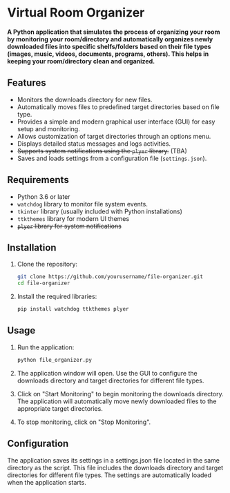 # Virtual Room Organizer

**A Python application that simulates the process of organizing your room by monitoring your room/directory and automatically organizes newly downloaded files into specific shelfs/folders based on their file types (images, music, videos, documents, programs, others). This helps in keeping your room/directory clean and organized.**

## Features

- Monitors the downloads directory for new files.
- Automatically moves files to predefined target directories based on file type.
- Provides a simple and modern graphical user interface (GUI) for easy setup and monitoring.
- Allows customization of target directories through an options menu.
- Displays detailed status messages and logs activities.
- ~~Supports system notifications using the `plyer` library.~~ (TBA)
- Saves and loads settings from a configuration file (`settings.json`).

## Requirements

- Python 3.6 or later
- `watchdog` library to monitor file system events. 
- `tkinter` library (usually included with Python installations)
- `ttkthemes` library for modern UI themes
- ~~`plyer` library for system notifications~~

## Installation

1. Clone the repository:
   
   ```bash
   git clone https://github.com/yourusername/file-organizer.git
   cd file-organizer

2. Install the required libraries:
   
   ```bash
   pip install watchdog ttkthemes plyer

## Usage

1. Run the application:
   
   ```bash
   python file_organizer.py

2. The application window will open. Use the GUI to configure the downloads directory and target directories for different file types.

3. Click on "Start Monitoring" to begin monitoring the downloads directory. The application will automatically move newly downloaded files to the appropriate target directories.

4. To stop monitoring, click on "Stop Monitoring".


## Configuration

The application saves its settings in a settings.json file located in the same directory as the script. This file includes the downloads directory and target directories for different file types. The settings are automatically loaded when the application starts.

